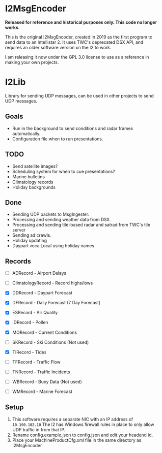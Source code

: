 # I2MsgEncoder

**Released for reference and historical purposes only. This code no longer works.**

This is the original I2MsgEncoder, created in 2019 as the first program to send data to an Intellistar 2. It uses TWC's deprecated DSX API, and requires an older software version on the I2 to work.

I am releasing it now under the GPL 3.0 license to use as a reference in making your own projects.

# I2Lib

Library for sending UDP messages, can be used in other projects to send UDP messages.

## Goals

 - Run in the background to send conditions and radar frames automatically. 
 - Configuration file when to run presentations.

## TODO
 - Send satellite images?
 - Scheduling system for when to cue presentations?
 - Marine bulletins
 - Climatology records
 - Holiday backgrounds

## Done
 - Sending UDP packets to MsgIngester.
 - Processing and sending weather data from DSX.
 - Processing and sending tile-based radar and satrad from TWC's tile server
 - Sending ad crawls.
 - Holiday updating
 - Daypart vocalLocal using holiday names

## Records
- [ ] ADRecord - Airport Delays
- [ ] ClimatologyRecord - Record highs/lows
- [x] DDRecord - Daypart Forecast
- [x] DFRecord - Daily Forecast (7 Day Forecast)
- [x] ESRecord - Air Quality
- [x] IDRecord - Pollen
- [x] MORecord - Current Conditions
- [ ] SKRecord - Ski Conditions (Not used)
- [x] TIRecord - Tides
- [ ] TFRecord - Traffic Flow
- [ ] TNRecord - Traffic Incidents
- [ ] WBRecord - Buoy Data (Not used)
- [ ] WMRecord - Marine Forecast


## Setup

 1. This software requires a separate NIC with an IP address of `10.100.102.10` The I2 has Windows firewall rules in place to only allow UDP traffic in from that IP.
 2. Rename config.example.json to config.json and edit your headend id.
 3. Place your MachineProductCfg.xml file in the same directory as I2MsgEncoder
